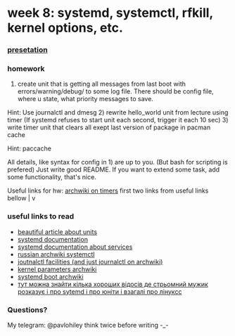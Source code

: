# week 8: systemd, systemctl, rfkill, kernel options, etc.

### [**presetation**](https://docs.google.com/presentation/d/e/2PACX-1vSwRYb0LULiq0EGpJ1adne2e4W9_QAgsNcM1R825YCBey9WprUD_rWw9lmQuCYcVD7RZJcQRxVujCRJ/pub?start=false&loop=false&delayms=3000)

### homework
1) create unit that is getting all messages from last boot with errors/warning/debug/ to some log file. There should be config file, where u state, what priority messages to save.

Hint: Use journalctl and dmesg
2) rewrite hello_world unit from lecture using timer (If systemd refuses to start unit each second, trigger it each 10 sec)
3) write timer unit that clears all exept last version of package in pacman cache

Hint: paccache

All details, like syntax for config in 1) are up to you. (But bash for scripting is prefered)  Just write good README. If you want to extend some task, add some functionality, that's nice.

Useful links for hw:
[archwiki on timers](https://wiki.archlinux.org/index.php/Systemd/Timers)
first two links from useful links bellow |
					 v
### useful links to read
- [beautiful article about units](https://www.digitalocean.com/community/tutorials/understanding-systemd-units-and-unit-files)
- [systemd documentation](https://www.freedesktop.org/software/systemd/man/)
- [systemd documentation about services](https://www.freedesktop.org/software/systemd/man/systemd.service.html#)
- [russian archwiki systemctl](https://wiki.archlinux.org/index.php/Systemd_(%D0%A0%D1%83%D1%81%D1%81%D0%BA%D0%B8%D0%B9)#%D0%9E%D1%81%D0%BD%D0%BE%D0%B2%D1%8B_%D0%B8%D1%81%D0%BF%D0%BE%D0%BB%D1%8C%D0%B7%D0%BE%D0%B2%D0%B0%D0%BD%D0%B8%D1%8F_systemctl)
- [joutnalctl facilities (and just journalctl on archwiki)](https://wiki.archlinux.org/index.php/Systemd/Journal#Facility)
- [kernel parameters archwiki](https://wiki.archlinux.org/index.php/kernel_parameters)
- [systemd boot archwiki](https://wiki.archlinux.org/index.php/systemd-boot)
- [тут можна знайти кілька хороших відосів де стрьомний мужик розказує і про sytemd і про юніти і взагалі про лінуксс](https://www.youtube.com/playlist?list=PLWCdmr_xDegfmNxUhbLAC4YxIvlnzY9U9)

### Questions?
My telegram: @pavlohiley
think twice before writing -_-
